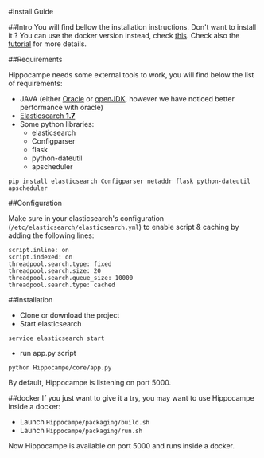 #Install Guide

##Intro
You will find bellow the installation instructions.
Don't want to install it ? You can use the docker version instead, check [this](#docker).
Check also the [tutorial](tutorial.md) for more details.

##Requirements

Hippocampe needs some external tools to work, you will find below the list of requirements:

+ JAVA (either [Oracle](http://www.webupd8.org/2014/03/oracle-java-8-stable-released-install.html) or [openJDK](http://openjdk.java.net/install/index.html), however we have noticed better performance with oracle)
+ [Elasticsearch **1.7**](https://www.elastic.co/guide/en/elasticsearch/reference/1.7/setup-repositories.html)
 + Some python libraries:
    + elasticsearch
    + Configparser
    + flask
    + python-dateutil
    + apscheduler

```
pip install elasticsearch Configparser netaddr flask python-dateutil apscheduler
```

##Configuration

Make sure in your elasticsearch's configuration (```/etc/elasticsearch/elasticsearch.yml```) to enable script & caching by adding the following lines:  
```
script.inline: on
script.indexed: on
threadpool.search.type: fixed
threadpool.search.size: 20
threadpool.search.queue_size: 10000
threadpool.search.type: cached
```

##Installation
* Clone or download the project
* Start elasticsearch
```
service elasticsearch start
```
* run app.py script   
``` 
python Hippocampe/core/app.py
```
By default, Hippocampe is listening on port 5000.

##docker
If you just want to give it a try, you may want to use Hippocampe inside a docker:

+ Launch ```Hippocampe/packaging/build.sh```
+ Launch ```Hippocampe/packaging/run.sh```

Now Hippocampe is available on port 5000 and runs inside a docker. 